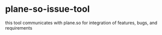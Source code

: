 # plane-so-issue-tool
this tool communicates with plane.so for integration of features, bugs, and requirements
